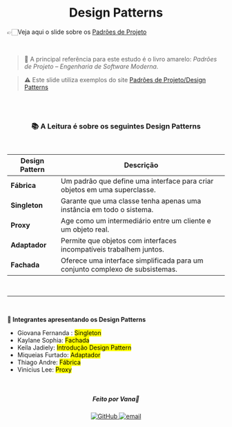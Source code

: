 <div align="center">
 <h1>Design Patterns</h1>
</div>

👉🏻Veja aqui o slide sobre os [Padrões de Projeto](https://drive.google.com/file/d/11997u5Kb5JugyTKAJop7Jt5FX2mHJjSt/view?usp=sharing)<br>

<br>

> 📒 A principal referência para este estudo é o livro amarelo: *Padrões de Projeto – Engenharia de Software Moderna.*<br>

> ⚠ Este slide utiliza exemplos do site [Padrôes de Projeto/Design Patterns](https://refactoring.guru/pt-br/design-patterns)<br>

<br>

<br>

<div align="center">
 <h3>📚 A Leitura é sobre os seguintes Design Patterns</h3>
</div><br>

<div align="center">
  
| **Design Pattern** | **Descrição** |
|--------------------|----------------|
| **Fábrica**       | Um padrão que define uma interface para criar objetos em uma superclasse. |
| **Singleton**     | Garante que uma classe tenha apenas uma instância em todo o sistema. |
| **Proxy**         | Age como um intermediário entre um cliente e um objeto real. |
| **Adaptador**     | Permite que objetos com interfaces incompatíveis trabalhem juntos. |
| **Fachada**       | Oferece uma interface simplificada para um conjunto complexo de subsistemas. |

</div>

<br>

---

<br>

**📝 Integrantes apresentando os Design Patterns** <br>
* Giovana Fernanda : <mark>Singleton</mark><br>
* Kaylane Sophia: <mark>Fachada</mark><br>
* Keila Jadiely: <mark>Introdução Design Pattern</mark>  <br>
* Miqueias Furtado: <mark>Adaptador</mark>  <br>
* Thiago Andre: <mark>Fábrica</mark> <br>
* Vinicius Lee: <mark>Proxy </mark> <br>

<br>

<div align="center">
<h5>Feito por Vana💜</h5>
 <a href="https://github.com/Vannella">
      <img src="https://img.shields.io/badge/GitHub-000000?style=for-the-badge&logo=github&logoColor=purple" alt="GitHub">
   </a>
   
   <a href="https://giovanavannela@gmail.com">
      <img src="https://img.shields.io/badge/Gmail-000000?style=for-the-badge&logo=gmail&logoColor=purple" alt="email"/><br>
   </a>
</div>
